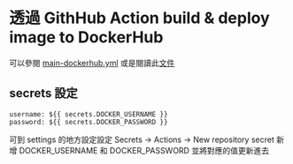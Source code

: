 
# 透過 GithHub Action build & deploy image to DockerHub
可以參閱 [main-dockerhub.yml](https://github.com/chgc/w13-deployment-inclass/blob/main/.github/workflows/main-dockerhub.yml)
或是閱讀此[文件](https://docs.github.com/en/actions/publishing-packages/publishing-docker-images#publishing-images-to-docker-hub)


## secrets 設定
```
username: ${{ secrets.DOCKER_USERNAME }}
password: ${{ secrets.DOCKER_PASSWORD }}
```         

可到 settings 的地方設定設定 Secrets -> Actions -> New repository secret
新增 DOCKER_USERNAME 和 DOCKER_PASSWORD 並將對應的值更新進去
